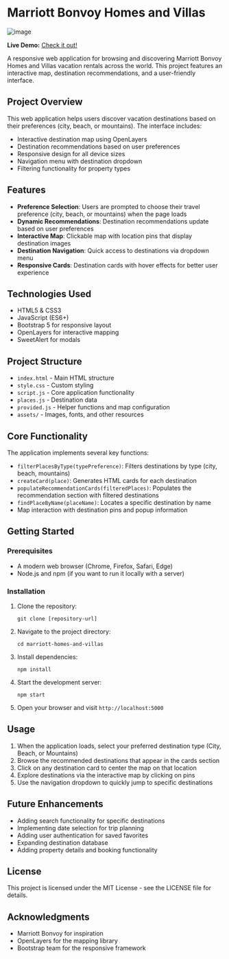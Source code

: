 # Marriott Bonvoy Homes and Villas
![image](https://github.com/user-attachments/assets/f3324d01-4048-40cb-803d-40ff99a479ad)

**Live Demo:** [Check it out!](https://dangtiendat288.github.io/MarriotHomesAndVillas/)


A responsive web application for browsing and discovering Marriott Bonvoy Homes and Villas vacation rentals across the world. This project features an interactive map, destination recommendations, and a user-friendly interface.

## Project Overview

This web application helps users discover vacation destinations based on their preferences (city, beach, or mountains). The interface includes:

- Interactive destination map using OpenLayers
- Destination recommendations based on user preferences
- Responsive design for all device sizes
- Navigation menu with destination dropdown
- Filtering functionality for property types

## Features

- **Preference Selection**: Users are prompted to choose their travel preference (city, beach, or mountains) when the page loads
- **Dynamic Recommendations**: Destination recommendations update based on user preferences
- **Interactive Map**: Clickable map with location pins that display destination images
- **Destination Navigation**: Quick access to destinations via dropdown menu
- **Responsive Cards**: Destination cards with hover effects for better user experience

## Technologies Used

- HTML5 & CSS3
- JavaScript (ES6+)
- Bootstrap 5 for responsive layout
- OpenLayers for interactive mapping
- SweetAlert for modals

## Project Structure

- `index.html` - Main HTML structure
- `style.css` - Custom styling
- `script.js` - Core application functionality
- `places.js` - Destination data
- `provided.js` - Helper functions and map configuration
- `assets/` - Images, fonts, and other resources

## Core Functionality

The application implements several key functions:

- `filterPlacesByType(typePreference)`: Filters destinations by type (city, beach, mountains)
- `createCard(place)`: Generates HTML cards for each destination
- `populateRecommendationCards(filteredPlaces)`: Populates the recommendation section with filtered destinations
- `findPlaceByName(placeName)`: Locates a specific destination by name
- Map interaction with destination pins and popup information

## Getting Started

### Prerequisites

- A modern web browser (Chrome, Firefox, Safari, Edge)
- Node.js and npm (if you want to run it locally with a server)

### Installation

1. Clone the repository:
   ```
   git clone [repository-url]
   ```

2. Navigate to the project directory:
   ```
   cd marriott-homes-and-villas
   ```

3. Install dependencies:
   ```
   npm install
   ```

4. Start the development server:
   ```
   npm start
   ```

5. Open your browser and visit `http://localhost:5000`

## Usage

1. When the application loads, select your preferred destination type (City, Beach, or Mountains)
2. Browse the recommended destinations that appear in the cards section
3. Click on any destination card to center the map on that location
4. Explore destinations via the interactive map by clicking on pins
5. Use the navigation dropdown to quickly jump to specific destinations

## Future Enhancements

- Adding search functionality for specific destinations
- Implementing date selection for trip planning
- Adding user authentication for saved favorites
- Expanding destination database
- Adding property details and booking functionality

## License

This project is licensed under the MIT License - see the LICENSE file for details.

## Acknowledgments

- Marriott Bonvoy for inspiration
- OpenLayers for the mapping library
- Bootstrap team for the responsive framework
